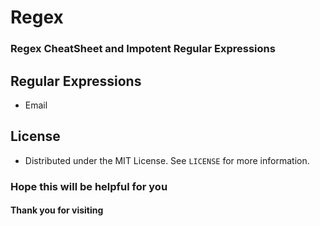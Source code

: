 # Regex
### Regex CheatSheet and Impotent Regular Expressions

## Regular Expressions
- Email

## License
- Distributed under the MIT License. See `LICENSE` for more information.

### Hope this will be helpful for you
#### Thank you for visiting
